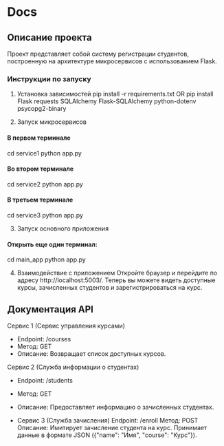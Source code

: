 # Docs

## Описание проекта 

Проект представляет собой систему регистрации студентов, построенную на архитектуре микросервисов с использованием Flask.

### Инструкции по запуску 

1. Установка зависимостей 
pip install -r requirements.txt OR pip install Flask requests SQLAlchemy Flask-SQLAlchemy python-dotenv psycopg2-binary

2. Запуск микросервисов 
#### В первом терминале
cd service1
python app.py

#### Во втором терминале
cd service2
python app.py

#### В третьем терминале
cd service3
python app.py

3. Запуск основного приложения 
#### Открыть еще один терминал:
cd main_app
python app.py

4. Взаимодействие с приложением
Откройте браузер и перейдите по адресу http://localhost:5003/. Теперь вы можете видеть доступные курсы, зачисленных студентов и зарегистрироваться на курс.

## Документация API
Сервис 1 (Сервис управления курсами)
- Endpoint: /courses
- Метод: GET
- Описание: Возвращает список доступных курсов.


Сервис 2 (Служба информации о студентах)
- Endpoint: /students
- Метод: GET
- Описание: Предоставляет информацию о зачисленных студентах.

- Сервис 3 (Служба зачисления)
Endpoint: /enroll
Метод: POST
Описание: Имитирует зачисление студента на курс. Принимает данные в формате JSON ({"name": "Имя", "course": "Курс"}).